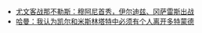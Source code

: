 + [尤文客战那不勒斯：穆阿尼首秀，伊尔迪兹、冈萨雷斯出战](https://n.dongqiudi.com/webapp/news.html?articleId=4872305&from=tab_0)
+ [哈曼：我认为凯尔和米斯林塔特中必须有个人离开多特蒙德](https://n.dongqiudi.com/webapp/news.html?articleId=4873080&from=tab_0)
